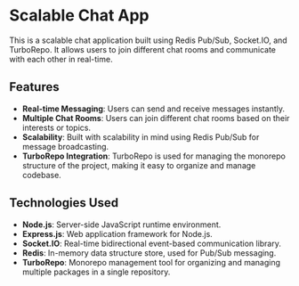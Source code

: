 # Scalable Chat App

This is a scalable chat application built using Redis Pub/Sub, Socket.IO, and TurboRepo. It allows users to join different chat rooms and communicate with each other in real-time.

## Features

- **Real-time Messaging**: Users can send and receive messages instantly.
- **Multiple Chat Rooms**: Users can join different chat rooms based on their interests or topics.
- **Scalability**: Built with scalability in mind using Redis Pub/Sub for message broadcasting.
- **TurboRepo Integration**: TurboRepo is used for managing the monorepo structure of the project, making it easy to organize and manage codebase.

## Technologies Used

- **Node.js**: Server-side JavaScript runtime environment.
- **Express.js**: Web application framework for Node.js.
- **Socket.IO**: Real-time bidirectional event-based communication library.
- **Redis**: In-memory data structure store, used for Pub/Sub messaging.
- **TurboRepo**: Monorepo management tool for organizing and managing multiple packages in a single repository.

